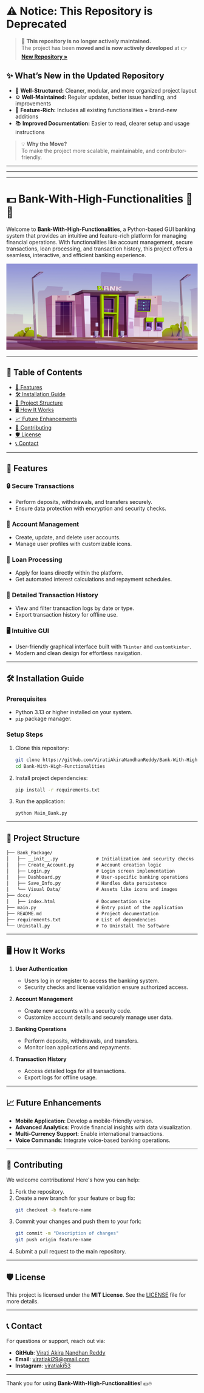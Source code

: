 # ⚠️ **Notice: This Repository is Deprecated**

> 🚫 **This repository is no longer actively maintained.**  
> The project has been **moved and is now actively developed** at 👉 [**New Repository »**](https://github.com/ViratiAkiraNandhanReddy/Bank-With-High-Functionalities)

## ✨ **What’s New in the Updated Repository**
- 🧩 **Well-Structured:** Cleaner, modular, and more organized project layout  
- ⚙️ **Well-Maintained:** Regular updates, better issue handling, and improvements  
- 🚀 **Feature-Rich:** Includes all existing functionalities + brand-new additions  
- 📚 **Improved Documentation:** Easier to read, clearer setup and usage instructions  

> 💡 **Why the Move?**  
> To make the project more scalable, maintainable, and contributor-friendly.

---

---

---

# 💵 Bank-With-High-Functionalities 🏦🔥

Welcome to **Bank-With-High-Functionalities**, a Python-based GUI banking system that provides an intuitive and feature-rich platform for managing financial operations. With functionalities like account management, secure transactions, loan processing, and transaction history, this project offers a seamless, interactive, and efficient banking experience.

![Banner](https://github.com/ViratiAkiraNandhanReddy/--deprecated.Bank-With-High-Functionalities/blob/main/Bank_Package/Visual%20Data/Banner%20Image.jpg)

---

## 📜 **Table of Contents**
- [🚀 Features](#-features)
- [🛠️ Installation Guide](#%EF%B8%8F-installation-guide)
- [📂 Project Structure](#-project-structure)
- [🖥️ How It Works](#%EF%B8%8F-how-it-works)
- [📈 Future Enhancements](#-future-enhancements)
- [🤝 Contributing](#-contributing)
- [🛡️ License](#%EF%B8%8F-license)
- [📞 Contact](#-contact)

---

## 🚀 **Features**

### 🔒 **Secure Transactions**
- Perform deposits, withdrawals, and transfers securely.
- Ensure data protection with encryption and security checks.

### 🏦 **Account Management**
- Create, update, and delete user accounts.
- Manage user profiles with customizable icons.

### 💱 **Loan Processing**
- Apply for loans directly within the platform.
- Get automated interest calculations and repayment schedules.

### 📜 **Detailed Transaction History**
- View and filter transaction logs by date or type.
- Export transaction history for offline use.

### 🖥️ **Intuitive GUI**
- User-friendly graphical interface built with `Tkinter` and `customtkinter`.
- Modern and clean design for effortless navigation.

---

## 🛠️ **Installation Guide**

### Prerequisites
- Python 3.13 or higher installed on your system.
- `pip` package manager.

### Setup Steps
1. Clone this repository:
   ```bash
   git clone https://github.com/ViratiAkiraNandhanReddy/Bank-With-High-Functionalities.git
   cd Bank-With-High-Functionalities
   ```

2. Install project dependencies:
   ```bash
   pip install -r requirements.txt
   ```

3. Run the application:
   ```bash
   python Main_Bank.py
   ```

---

## 📂 **Project Structure**

```plaintext
├── Bank_Package/
│   ├── __init__.py              # Initialization and security checks
│   ├── Create_Account.py        # Account creation logic
│   ├── Login.py                 # Login screen implementation
│   ├── Dashboard.py             # User-specific banking operations
│   ├── Save_Info.py             # Handles data persistence
│   └── Visual Data/             # Assets like icons and images
├── docs/
│   ├── index.html               # Documentation site
├── main.py                      # Entry point of the application
├── README.md                    # Project documentation
├── requirements.txt             # List of dependencies
└── Uninstall.py                 # To Uninstall The Software
```

---

## 🖥️ **How It Works**

1. **User Authentication**
   - Users log in or register to access the banking system.
   - Security checks and license validation ensure authorized access.

2. **Account Management**
   - Create new accounts with a security code.
   - Customize account details and securely manage user data.

3. **Banking Operations**
   - Perform deposits, withdrawals, and transfers.
   - Monitor loan applications and repayments.

4. **Transaction History**
   - Access detailed logs for all transactions.
   - Export logs for offline usage.

---

## 📈 **Future Enhancements**

- **Mobile Application**: Develop a mobile-friendly version.
- **Advanced Analytics**: Provide financial insights with data visualization.
- **Multi-Currency Support**: Enable international transactions.
- **Voice Commands**: Integrate voice-based banking operations.

---

## 🤝 **Contributing**

We welcome contributions! Here's how you can help:

1. Fork the repository.
2. Create a new branch for your feature or bug fix:
   ```bash
   git checkout -b feature-name
   ```
3. Commit your changes and push them to your fork:
   ```bash
   git commit -m "Description of changes"
   git push origin feature-name
   ```
4. Submit a pull request to the main repository.

---

## 🛡️ **License**

This project is licensed under the **MIT License**. See the [LICENSE](LICENSE) file for more details.

---

## 📞 **Contact**

For questions or support, reach out via:
- **GitHub**: [Virati Akira Nandhan Reddy](https://github.com/ViratiAkiraNandhanReddy)
- **Email**: [viratiaki29@gmail.com](mailto:viratiaki29@gmail.com)
- **Instagram**: [viratiaki53](https://instagram.com/viratiaki53/)

---

Thank you for using **Bank-With-High-Functionalities**! 💵🔥
